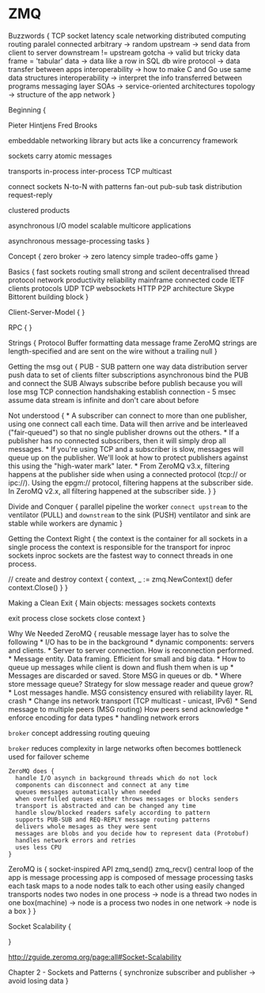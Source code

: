 # ZMQ

Buzzwords {
  TCP socket
  latency
  scale
  networking
  distributed computing
  routing
  paralel
  connected
  arbitrary -> random
  upstream -> send data from client to server
  downstream != upstream
  gotcha -> valid but tricky
  data frame = 'tabular' data -> data like a row in SQL db
  wire protocol -> data transfer between apps
  interoperability -> how to make C and Go use same data structures
  interoperability -> interpret the info transferred between programs
  messaging layer
  SOAs -> service-oriented architectures
  topology -> structure of the app network
}

Beginning {

  Pieter Hintjens
  Fred Brooks

  embeddable networking library but acts like a concurrency framework

  sockets carry atomic messages

  transports
    in-process
    inter-process
    TCP
    multicast

  connect sockets N-to-N with patterns
    fan-out
    pub-sub
    task distribution
    request-reply

  clustered products

  asynchronous I/O model
  scalable multicore applications

  asynchronous message-processing tasks
}


Concept {
  zero broker -> zero latency
  simple
  tradeo-offs game
}

Basics {
  fast
  sockets
  routing
  small
  strong and scilent
  decentralised
  thread
  protocol
  network
  productivity
  reliability
  mainframe
  connected code
  IETF
  clients
  protocols
    UDP
    TCP
  websockets
  HTTP
  P2P architecture
  Skype Bittorent
  building block
}

Client-Server-Model {
}

RPC {
}

Strings {
  Protocol Buffer
  formatting data
  message frame
  ZeroMQ strings are length-specified and are sent on the wire without a trailing null
}

Getting the msg out {
  PUB - SUB pattern
  one way data distribution
  server push data to set of clients
  filter subscriptions
  asynchronous
  bind the PUB and connect the SUB
  Always subscribe before publish because you will lose msg
  TCP connection handshaking
  establish connection - 5 msec
  assume data stream is infinite and don't care about before

  Not understood {
    * A subscriber can connect to more than one publisher, using one connect call each time. Data will then arrive and be interleaved ("fair-queued") so that no single publisher drowns out the others.
    * If a publisher has no connected subscribers, then it will simply drop all messages.
    * If you're using TCP and a subscriber is slow, messages will queue up on the publisher. We'll look at how to protect publishers against this using the "high-water mark" later.
    * From ZeroMQ v3.x, filtering happens at the publisher side when using a connected protocol (tcp:// or ipc://). Using the epgm:// protocol, filtering happens at the subscriber side. In ZeroMQ v2.x, all filtering happened at the subscriber side.
  }
}

Divide and Conquer {
  parallel pipeline
  the worker `connect upstream` to the ventilator (PULL)
    and `downstream` to the sink                  (PUSH)
  ventilator and sink are stable
    while workers are dynamic
}

Getting the Context Right {
  the context is the container for all sockets in a single process
  the context is responsible for the transport for inproc sockets
  inproc sockets are the fastest way to connect threads in one process.

  // create and destroy context
  {
    context, _ := zmq.NewContext()
    defer context.Close()
  }
}

Making a Clean Exit {
  Main objects:
    messages
    sockets
    contexts

  exit process
    close sockets
    close context
}

Why We Needed ZeroMQ {
  reusable message layer has to solve the following
    * I/O has to be in the background
    * dynamic components: servers and clients.
    * Server to server connection. How is reconnection performed.
    * Message entity. Data framing. Efficient for small and big data.
    * How to queue up messages while client is down and flush them when is up
    * Messages are discarded or saved. Store MSG in queues or db.
    * Where store message queue? Strategy for slow message reader and queue grow?
    * Lost messages handle. MSG consistency ensured with reliability layer. RL crash
    * Change ins network transport (TCP multicast - unicast, IPv6)
    * Send message to multiple peers (MSG routing) How peers send acknowledge
    * enforce encoding for data types
    * handling network errors

  `broker` concept
    addressing
    routing
    queuing

  `broker`
    reduces complexity in large networks
    often becomes bottleneck
    used for failover scheme

    ZeroMQ does {
      handle I/O asynch in background threads which do not lock
      components can disconnect and connect at any time
      queues messages automatically when needed
      when overfulled queues either throws messages or blocks senders
      transport is abstracted and can be changed any time
      handle slow/blocked readers safely according to pattern
      supports PUB-SUB and REQ-REPLY message routing patterns
      delivers whole mesages as they were sent
      messages are blobs and you decide how to represent data (Protobuf)
      handles network errors and retries
      uses less CPU
    }

  ZeroMQ is {
    socket-inspired API
      zmq_send()
      zmq_recv()
    central loop of the app is message processing
    app is composed of message processing tasks
      each task maps to a node
      nodes talk to each other using easily changed transports
    nodes
      two nodes in one process -> node is a thread
      two nodes in one box(machine) -> node is a process
      two nodes in one network -> node is a box
  }
}

Socket Scalability {

}

http://zguide.zeromq.org/page:all#Socket-Scalability

Chapter 2 - Sockets and Patterns {
  synchronize subscriber and publisher -> avoid losing data
}
